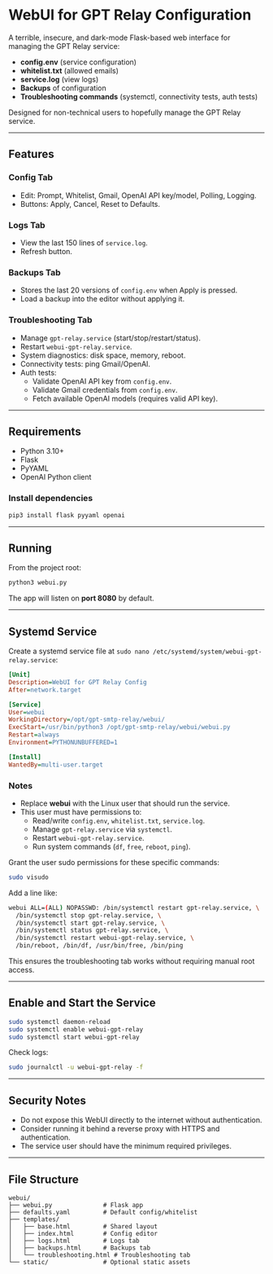 # WebUI for GPT Relay Configuration

A terrible, insecure, and dark-mode Flask-based web interface for managing the GPT Relay service:

- **config.env** (service configuration)
- **whitelist.txt** (allowed emails)
- **service.log** (view logs)
- **Backups** of configuration
- **Troubleshooting commands** (systemctl, connectivity tests, auth tests)

Designed for non-technical users to hopefully manage the GPT Relay service.

---

## Features

### Config Tab
- Edit: Prompt, Whitelist, Gmail, OpenAI API key/model, Polling, Logging.
- Buttons: Apply, Cancel, Reset to Defaults.

### Logs Tab
- View the last 150 lines of `service.log`.
- Refresh button.

### Backups Tab
- Stores the last 20 versions of `config.env` when Apply is pressed.
- Load a backup into the editor without applying it.

### Troubleshooting Tab
- Manage `gpt-relay.service` (start/stop/restart/status).
- Restart `webui-gpt-relay.service`.
- System diagnostics: disk space, memory, reboot.
- Connectivity tests: ping Gmail/OpenAI.
- Auth tests:
  - Validate OpenAI API key from `config.env`.
  - Validate Gmail credentials from `config.env`.
  - Fetch available OpenAI models (requires valid API key).

---

## Requirements

- Python 3.10+
- Flask
- PyYAML
- OpenAI Python client

### Install dependencies
```bash
pip3 install flask pyyaml openai
```

---

## Running

From the project root:
```bash
python3 webui.py
```

The app will listen on **port 8080** by default.

---

## Systemd Service

Create a systemd service file at `sudo nano /etc/systemd/system/webui-gpt-relay.service`:

```ini
[Unit]
Description=WebUI for GPT Relay Config
After=network.target

[Service]
User=webui
WorkingDirectory=/opt/gpt-smtp-relay/webui/
ExecStart=/usr/bin/python3 /opt/gpt-smtp-relay/webui/webui.py
Restart=always
Environment=PYTHONUNBUFFERED=1

[Install]
WantedBy=multi-user.target
```

### Notes
- Replace **webui** with the Linux user that should run the service.
- This user must have permissions to:
  - Read/write `config.env`, `whitelist.txt`, `service.log`.
  - Manage `gpt-relay.service` via `systemctl`.
  - Restart `webui-gpt-relay.service`.
  - Run system commands (`df`, `free`, `reboot`, `ping`).

Grant the user sudo permissions for these specific commands:

```bash
sudo visudo
```

Add a line like:
```bash
webui ALL=(ALL) NOPASSWD: /bin/systemctl restart gpt-relay.service, \
  /bin/systemctl stop gpt-relay.service, \
  /bin/systemctl start gpt-relay.service, \
  /bin/systemctl status gpt-relay.service, \
  /bin/systemctl restart webui-gpt-relay.service, \
  /bin/reboot, /bin/df, /usr/bin/free, /bin/ping
```

This ensures the troubleshooting tab works without requiring manual root access.

---

## Enable and Start the Service

```bash
sudo systemctl daemon-reload
sudo systemctl enable webui-gpt-relay
sudo systemctl start webui-gpt-relay
```

Check logs:
```bash
sudo journalctl -u webui-gpt-relay -f
```

---

## Security Notes

- Do not expose this WebUI directly to the internet without authentication.
- Consider running it behind a reverse proxy with HTTPS and authentication.
- The service user should have the minimum required privileges.

---

## File Structure

```
webui/
├── webui.py              # Flask app
├── defaults.yaml         # Default config/whitelist
├── templates/
│   ├── base.html         # Shared layout
│   ├── index.html        # Config editor
│   ├── logs.html         # Logs tab
│   ├── backups.html      # Backups tab
│   └── troubleshooting.html # Troubleshooting tab
└── static/               # Optional static assets
```
